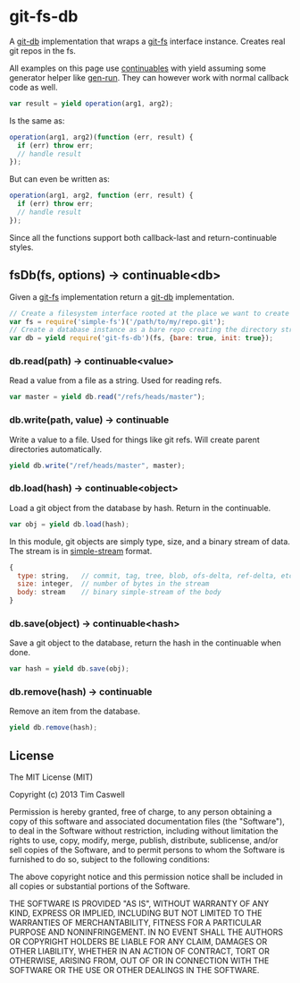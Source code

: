 git-fs-db
=========

A [git-db][] implementation that wraps a [git-fs][] interface instance.  Creates real git repos in the fs.

All examples on this page use [continuables][] with yield assuming some generator helper like [gen-run][].  They can however work with normal callback code as well.

```js
var result = yield operation(arg1, arg2);
```

Is the same as:

```js
operation(arg1, arg2)(function (err, result) {
  if (err) throw err;
  // handle result
});
```

But can even be written as:

```js
operation(arg1, arg2, function (err, result) {
  if (err) throw err;
  // handle result
});
```

Since all the functions support both callback-last and return-continuable styles.

## fsDb(fs, options) -> continuable&lt;db>

Given a [git-fs][] implementation return a [git-db][] implementation.

```js
// Create a filesystem interface rooted at the place we want to create the repo.
var fs = require('simple-fs')('/path/to/my/repo.git');
// Create a database instance as a bare repo creating the directory structure.
var db = yield require('git-fs-db')(fs, {bare: true, init: true});
```

### db.read(path) -> continuable&lt;value>

Read a value from a file as a string.  Used for reading refs.

```js
var master = yield db.read("/refs/heads/master");
```

### db.write(path, value) -> continuable

Write a value to a file.  Used for things like git refs.  Will create parent directories automatically.

```js
yield db.write("/ref/heads/master", master);
```

### db.load(hash) -> continuable&lt;object>

Load a git object from the database by hash.  Return in the continuable.

```js
var obj = yield db.load(hash);
```

In this module, git objects are simply type, size, and a binary stream of data.
The stream is in [simple-stream][] format.

```js
{
  type: string,   // commit, tag, tree, blob, ofs-delta, ref-delta, etc...
  size: integer,  // number of bytes in the stream
  body: stream    // binary simple-stream of the body
}
````

### db.save(object) -> continuable&lt;hash>

Save a git object to the database, return the hash in the continuable when done.

```js
var hash = yield db.save(obj);
```

### db.remove(hash) -> continuable

Remove an item from the database.

```js
yield db.remove(hash);
```

## License

The MIT License (MIT)

Copyright (c) 2013 Tim Caswell

Permission is hereby granted, free of charge, to any person obtaining a copy
of this software and associated documentation files (the "Software"), to deal
in the Software without restriction, including without limitation the rights
to use, copy, modify, merge, publish, distribute, sublicense, and/or sell
copies of the Software, and to permit persons to whom the Software is
furnished to do so, subject to the following conditions:

The above copyright notice and this permission notice shall be included in
all copies or substantial portions of the Software.

THE SOFTWARE IS PROVIDED "AS IS", WITHOUT WARRANTY OF ANY KIND, EXPRESS OR
IMPLIED, INCLUDING BUT NOT LIMITED TO THE WARRANTIES OF MERCHANTABILITY,
FITNESS FOR A PARTICULAR PURPOSE AND NONINFRINGEMENT. IN NO EVENT SHALL THE
AUTHORS OR COPYRIGHT HOLDERS BE LIABLE FOR ANY CLAIM, DAMAGES OR OTHER
LIABILITY, WHETHER IN AN ACTION OF CONTRACT, TORT OR OTHERWISE, ARISING FROM,
OUT OF OR IN CONNECTION WITH THE SOFTWARE OR THE USE OR OTHER DEALINGS IN
THE SOFTWARE.


[git-db]: https://github.com/creationix/js-git/blob/master/specs/git-db.md
[git-fs]: https://github.com/creationix/js-git/blob/master/specs/fs.md
[simple-stream]: https://github.com/creationix/js-git/blob/master/specs/simple-stream.md
[continuables]: https://github.com/creationix/js-git/blob/master/specs/continuable.md
[gen-run]: https://github.com/creationix/gen-run
